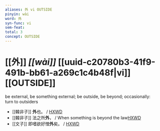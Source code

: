 ```yaml
---
aliases: 外 vi OUTSIDE
pinyin: wài
word: 外
syn-func: vi
sem-feat: 
total: 3
concept: OUTSIDE 
---
```

# [[外]] *[[wài]]*  [[uuid-c20780b3-41f9-491b-bb61-a269c1c4b48f|vi]] [[OUTSIDE]]
be external, be something external; be outside, be beyond; occasionally: turn to outsiders
 - [[韓非子]] **外**也。 / [HXWD](https://hxwd.org/textview.html?location=KR3c0005_tls_020-1a.6)
 - [[韓非子]] 法之所**外**， / When something is beyond the law[HXWD](https://hxwd.org/textview.html?location=KR3c0005_tls_048-49a.2)
 - [[文子]] 即嗜欲好憎**外**矣。 / [HXWD](https://hxwd.org/textview.html?location=KR5c0118_tls_003-22a.20)